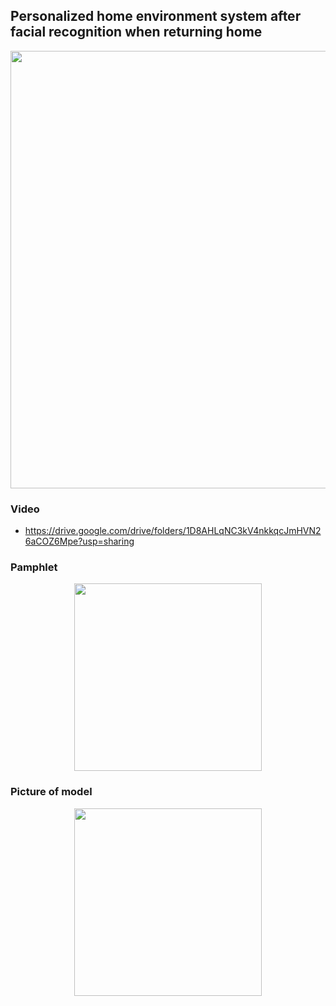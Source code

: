 ##  Personalized home environment system after facial recognition when returning home

<p align = "center">
  <img width="700" src="https://user-images.githubusercontent.com/80872528/117562457-04833980-b0da-11eb-86d4-8af78c94421e.png">
</p>

### Video 

* https://drive.google.com/drive/folders/1D8AHLqNC3kV4nkkqcJmHVN26aCOZ6Mpe?usp=sharing

### Pamphlet

<p align = "center">
  <img width="300" src="https://user-images.githubusercontent.com/80872528/117562508-680d6700-b0da-11eb-9867-3052552dfbee.png">
</p>


### Picture of model

<p align = "center">
  <img width="300" src="https://user-images.githubusercontent.com/80872528/117562524-8b381680-b0da-11eb-9596-5992a5273094.png">
</p>



